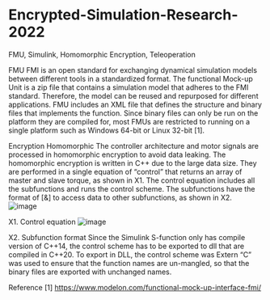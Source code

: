 # Encrypted-Simulation-Research-2022
FMU, Simulink, Homomorphic Encryption, Teleoperation

FMU 
     FMI is an open standard for exchanging dynamical simulation models between different tools in a standardized format. The functional Mock-up Unit is a zip file that contains a simulation model that adheres to the FMI standard. Therefore, the model can be reused and repurposed for different applications.
     FMU includes an XML file that defines the structure and binary files that implements the function. Since binary files can only be run on the platform they are compiled for, most FMUs are restricted to running on a single platform such as Windows 64-bit or Linux 32-bit [1]. 
 

Encryption Homomorphic 
      The controller architecture and motor signals are processed in homomorphic encryption to avoid data leaking. The homomorphic encryption is written in C++ due to the large data size. They are performed in a single equation of “control” that returns an array of master and slave torque, as shown in X1. The control equation includes all the subfunctions and runs the control scheme. The subfunctions have the format of [&] to access data to other subfunctions, as shown in X2.  
 ![image](https://user-images.githubusercontent.com/107379730/175787018-4063cc50-936f-492a-a23a-62c76abf9049.png)

X1. Control equation
![image](https://user-images.githubusercontent.com/107379730/175787025-4a1805e9-8207-404b-a866-254e34cd3d00.png)

 
X2. Subfunction format
     Since the Simulink S-function only has compile version of C++14, the control scheme has to be exported to dll that are compiled in C++20. To export in DLL, the control scheme was Extern “C” was used to ensure that the function names are un-mangled, so that the binary files are exported with unchanged names. 


Reference 
[1] https://www.modelon.com/functional-mock-up-interface-fmi/
